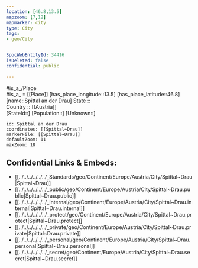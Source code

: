 ```yaml
---
location: [46.8,13.5] 
mapzoom: [7,12] 
mapmarker: city 
type: City
tags:
- geo/City


SpocWebEntityId: 34416
isDeleted: false
confidential: public

---
```

#is_a_/Place  
#is_a_ :: [[Place]] 
[has_place_longitude::13.5] 
[has_place_latitude::46.8] 
[name::Spittal an der Drau] 
State ::  
Country :: [[Austria]]  
[StateId::] 
[Population::] 
[Unknown::] 


```leaflet
id: Spittal an der Drau
coordinates: [[Spittal~Drau]] 
markerFile: [[Spittal~Drau]] 
defaultZoom: 11 
maxZoom: 18
```


## Confidential Links & Embeds: 
- [[../../../../../../_Standards/geo/Continent/Europe/Austria/City/Spittal~Drau|Spittal~Drau]] 
- [[../../../../../../_public/geo/Continent/Europe/Austria/City/Spittal~Drau.public|Spittal~Drau.public]] 
- [[../../../../../../_internal/geo/Continent/Europe/Austria/City/Spittal~Drau.internal|Spittal~Drau.internal]] 
- [[../../../../../../_protect/geo/Continent/Europe/Austria/City/Spittal~Drau.protect|Spittal~Drau.protect]] 
- [[../../../../../../_private/geo/Continent/Europe/Austria/City/Spittal~Drau.private|Spittal~Drau.private]] 
- [[../../../../../../_personal/geo/Continent/Europe/Austria/City/Spittal~Drau.personal|Spittal~Drau.personal]] 
- [[../../../../../../_secret/geo/Continent/Europe/Austria/City/Spittal~Drau.secret|Spittal~Drau.secret]] 
